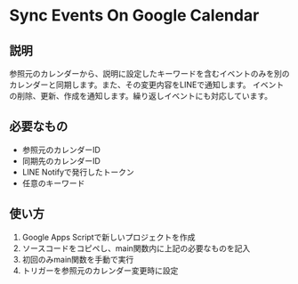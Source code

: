 # Sync Events On Google Calendar

## 説明

参照元のカレンダーから、説明に設定したキーワードを含むイベントのみを別のカレンダーと同期します。また、その変更内容をLINEで通知します。
イベントの削除、更新、作成を通知します。繰り返しイベントにも対応しています。

## 必要なもの

- 参照元のカレンダーID
- 同期先のカレンダーID
- LINE Notifyで発行したトークン
- 任意のキーワード

## 使い方

1. Google Apps Scriptで新しいプロジェクトを作成
2. ソースコードをコピペし、main関数内に上記の必要なものを記入
3. 初回のみmain関数を手動で実行
4. トリガーを参照元のカレンダー変更時に設定
